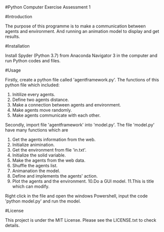 #Python Computer Exercise Assessment 1

#Introduction

The purpose of this programme is to make a communication between agents and environment. 
And running an animation model to display and get results.

#Installation

Install Spyder (Python 3.7) from Anaconda Navigator 3 in the computer and run Python codes and files.

#Usage

Firstly, create a python file called 'agentframework.py'. The functions of this python file which included:
1. Initilize every agents. 
2. Define two agents distance.
3. Make a connection between agents and environment. 
4. Make agents move randomly.
5. Make agents communicate with each other.

Secondly, import file 'agentframework' into 'model.py'. The file 'model.py' have many functions which are 
1. Get the agents information from the web. 
2. Initialize animination.
3. Get the environment from flie 'in.txt'. 
4. Initialize the solid variable. 
5. Make the agents from the web data. 
6. Shuffle the agents list.
7. Animanation the model. 
8. Define and implements the agents' action. 
9. Plot the agents and the environment. 
10.Do a GUI model. 
11.This is title which can modify.

Right click in the file and open the windows Powershell, input the code 'python model.py' and run the model.

#License

This project is under the MIT License. Please see the LICENSE.txt to check details.
